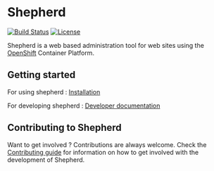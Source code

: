 # Shepherd

[![Build Status](https://travis-ci.org/universityofadelaide/shepherd.svg?branch=develop)](https://travis-ci.org/universityofadelaide/shepherd)
[![License](https://img.shields.io/github/license/universityofadelaide/shepherd.svg)](LICENSE)

Shepherd is a web based administration tool for web sites using the
[OpenShift](https://www.openshift.com/) Container Platform.

## Getting started

For using shepherd : [Installation](INSTALL.md)

For developing shepherd : [Developer documentation](DEVELOPERS.md)

## Contributing to Shepherd

Want to get involved ? Contributions are always welcome. Check the [Contributing guide](CONTRIBUTING.md) for information on how to get involved with the development of Shepherd.


